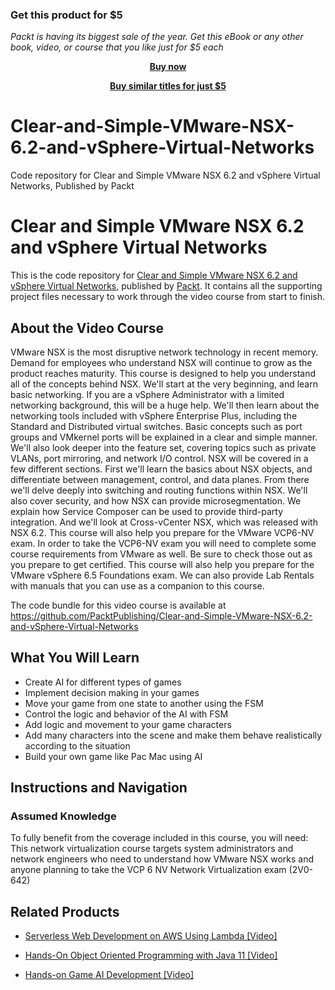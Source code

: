 
### Get this product for $5

<i>Packt is having its biggest sale of the year. Get this eBook or any other book, video, or course that you like just for $5 each</i>


<b><p align='center'>[Buy now](https://packt.link/9781789952995)</p></b>


<b><p align='center'>[Buy similar titles for just $5](https://subscription.packtpub.com/search)</p></b>


# Clear-and-Simple-VMware-NSX-6.2-and-vSphere-Virtual-Networks
Code repository for Clear and Simple VMware NSX 6.2 and vSphere Virtual Networks, Published by Packt
# Clear and Simple VMware NSX 6.2 and vSphere Virtual Networks
This is the code repository for [Clear and Simple VMware NSX 6.2 and vSphere Virtual Networks](https://www.packtpub.com/big-data-and-business-intelligence/hands-game-ai-development-video?utm_source=github&utm_medium=repository&utm_campaign=9781788990912), published by [Packt](https://www.packtpub.com/?utm_source=github). It contains all the supporting project files necessary to work through the video course from start to finish.
## About the Video Course
VMware NSX is the most disruptive network technology in recent memory. Demand for employees who understand NSX will continue to grow as the product reaches maturity. This course is designed to help you understand all of the concepts behind NSX. We'll start at the very beginning, and learn basic networking. If you are a vSphere Administrator with a limited networking background, this will be a huge help. We'll then learn about the networking tools included with vSphere Enterprise Plus, including the Standard and Distributed virtual switches. Basic concepts such as port groups and VMkernel ports will be explained in a clear and simple manner. We'll also look deeper into the feature set, covering topics such as private VLANs, port mirroring, and network I/O control.
NSX will be covered in a few different sections. First we'll learn the basics about NSX objects, and differentiate between management, control, and data planes. From there we'll delve deeply into switching and routing functions within NSX. We'll also cover security, and how NSX can provide microsegmentation. We explain how Service Composer can be used to provide third-party integration. And we'll look at Cross-vCenter NSX, which was released with NSX 6.2. This course will also help you prepare for the VMware VCP6-NV exam. In order to take the VCP6-NV exam you will need to complete some course requirements from VMware as well. Be sure to check those out as you prepare to get certified. This course will also help you prepare for the VMware vSphere 6.5 Foundations exam. We can also provide Lab Rentals with manuals that you can use as a companion to this course.

The code bundle for this video course is available at https://github.com/PacktPublishing/Clear-and-Simple-VMware-NSX-6.2-and-vSphere-Virtual-Networks

<H2>What You Will Learn</H2>
<DIV class=book-info-will-learn-text>
<UL>
<LI>Create AI for different types of games 
<LI>Implement decision making in your games 
<LI>Move your game from one state to another using the FSM 
<LI>Control the logic and behavior of the AI with FSM 
<LI>Add logic and movement to your game characters 
<LI>Add many characters into the scene and make them behave realistically according to the situation 
<LI>Build your own game like Pac Mac using AI </LI></UL></DIV>

## Instructions and Navigation
### Assumed Knowledge
To fully benefit from the coverage included in this course, you will need:<br/>
This network virtualization course targets system administrators and network engineers who need to understand how VMware NSX works and anyone planning to take the VCP 6 NV Network Virtualization exam (2V0-642)

     

## Related Products
* [Serverless Web Development on AWS Using Lambda [Video]](https://www.packtpub.com/big-data-and-business-intelligence/hands-game-ai-development-video?utm_source=github&utm_medium=repository&utm_campaign=9781788990912)

* [Hands-On Object Oriented Programming with Java 11 [Video]](https://www.packtpub.com/big-data-and-business-intelligence/hands-game-ai-development-video?utm_source=github&utm_medium=repository&utm_campaign=9781788990912)

* [Hands-on Game AI Development [Video]](https://www.packtpub.com/big-data-and-business-intelligence/hands-game-ai-development-video?utm_source=github&utm_medium=repository&utm_campaign=9781788990912)

